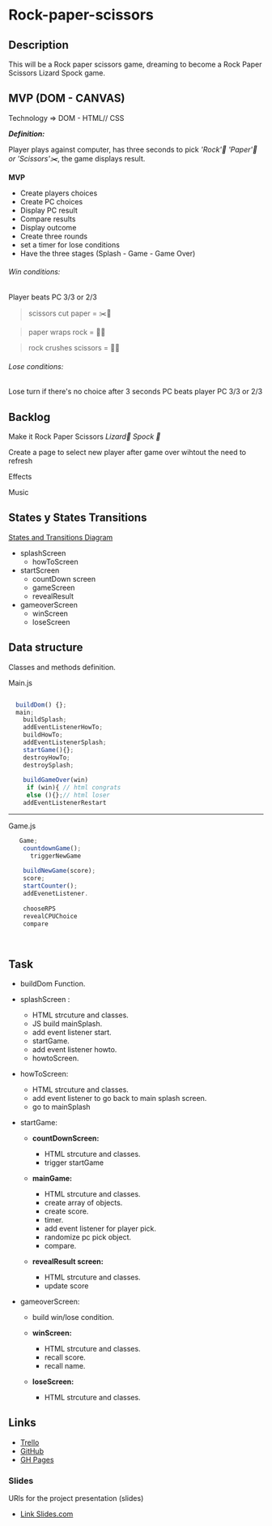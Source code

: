 # Rock-paper-scissors

## Description

This will be a Rock paper scissors game, dreaming to become a Rock Paper Scissors Lizard Spock game. 

## MVP (DOM - CANVAS)
Technology => DOM - HTML// CSS

**_Definition:_**

Player plays against computer, has three seconds to pick *'Rock':moyai: 'Paper':page_facing_up: or 'Scissors':scissors:*, the game displays result.

**MVP**
- Create players choices
- Create PC choices
- Display PC result
- Compare results
- Display outcome
- Create three rounds
- set a timer for lose conditions
- Have the three stages (Splash - Game - Game Over)


###### Win conditions:

Player beats PC 3/3 or 2/3

> scissors cut paper = :scissors::muscle:

> paper wraps rock = :page_facing_up::muscle:

> rock  crushes scissors = :moyai::muscle:

###### Lose conditions:

Lose turn if there's no choice after 3 seconds
PC beats player PC 3/3 or 2/3 

## Backlog

Make it  Rock Paper Scissors _Lizard🦎 Spock 🖖_


Create a page to select new player after game over wihtout the need to refresh


Effects


Music


## States y States Transitions

[States and Transitions Diagram](https://drive.google.com/file/d/1d5UhL2zXnw0JjnEuwb_YjMpOinpZJK6-/view?usp=sharing)

- splashScreen
  - howToScreen
- startScreen
  - countDown screen
  - gameScreen
  - revealResult
- gameoverScreen
  - winScreen
  - loseScreen
  
## Data structure
Classes and methods definition.

Main.js

```javascript

  buildDom() {};
  main;
    buildSplash;
    addEventListenerHowTo;
    buildHowTo;
    addEventListenerSplash;
    startGame(){};
    destroyHowTo;
    destroySplash;
    
    buildGameOver(win)
     if (win){ // html congrats
     else (){};// html loser
    addEventListenerRestart
 ```
 __________________________________
 Game.js
 
```javascript
   Game;
    countdownGame();
      triggerNewGame
    
    buildNewGame(score);
    score;
    startCounter();
    addEvenetListener.
   
    chooseRPS
    revealCPUChoice
    compare
    
    
```

## Task
- buildDom Function.

- splashScreen :
  - HTML strcuture and classes.
  - JS build mainSplash.
  - add event listener start.
  - startGame.
  - add event listener howto.
  - howtoScreen.
  
- howToScreen:
  - HTML strcuture and classes.
  - add event listener to go back to main splash screen.
  - go to mainSplash

- startGame:
  - **countDownScreen:**
    - HTML strcuture and classes.
    - trigger startGame
    
  - **mainGame:**
    - HTML strcuture and classes.
    - create array of objects.
    - create score.
    - timer.
    - add event listener for player pick.
    - randomize pc pick object.
    - compare.
  
  - **revealResult screen:**
    - HTML strcuture and classes.
    - update score
  
- gameoverScreen:  
    - build win/lose condition.
  - **winScreen:**
    - HTML strcuture and classes.
    - recall score.
    - recall name.
  
  - **loseScreen:**
    - HTML strcuture and classes.

## Links

- [Trello](https://trello.com/b/bPLqhmvj/m1-game)
- [GitHub](https://github.com/Dbpautt/Rock-paper-scissors)
- [GH Pages](http://github.com)


### Slides
URls for the project presentation (slides)
- [Link Slides.com](http://slides.com)

